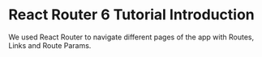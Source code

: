 # React Router 6 Tutorial Introduction

We used React Router to navigate different pages of the app with Routes, Links and Route Params.
